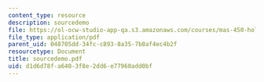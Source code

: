 ```yaml
---
content_type: resource
description: sourcedemo
file: https://ol-ocw-studio-app-qa.s3.amazonaws.com/courses/mas-450-holographic-imaging-spring-2003/d1d6d78fa6403f8e2dd6e77960add0bf_sourcedemo.pdf
file_type: application/pdf
parent_uid: 048705dd-34fc-c893-8a35-7b8af4ec4b2f
resourcetype: Document
title: sourcedemo.pdf
uid: d1d6d78f-a640-3f8e-2dd6-e77960add0bf
---
```


